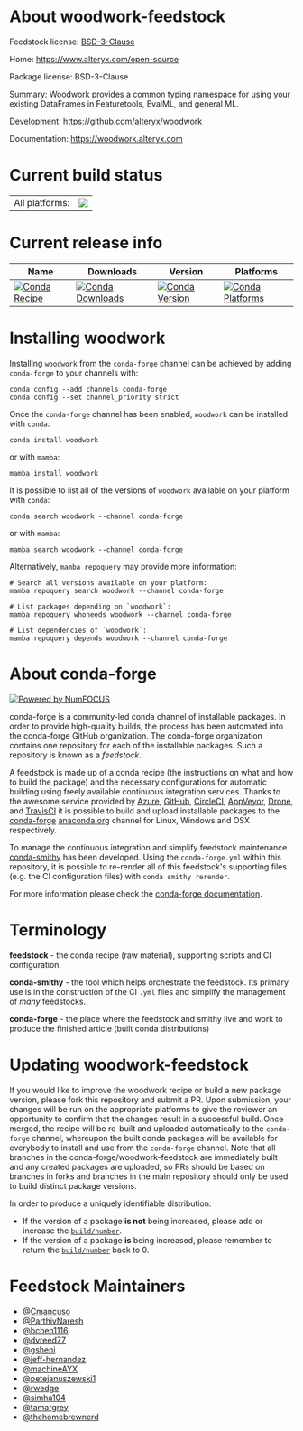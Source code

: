 About woodwork-feedstock
========================

Feedstock license: [BSD-3-Clause](https://github.com/conda-forge/woodwork-feedstock/blob/main/LICENSE.txt)

Home: https://www.alteryx.com/open-source

Package license: BSD-3-Clause

Summary: Woodwork provides a common typing namespace for using your existing DataFrames in Featuretools, EvalML, and general ML.

Development: https://github.com/alteryx/woodwork

Documentation: https://woodwork.alteryx.com

Current build status
====================


<table><tr><td>All platforms:</td>
    <td>
      <a href="https://dev.azure.com/conda-forge/feedstock-builds/_build/latest?definitionId=10969&branchName=main">
        <img src="https://dev.azure.com/conda-forge/feedstock-builds/_apis/build/status/woodwork-feedstock?branchName=main">
      </a>
    </td>
  </tr>
</table>

Current release info
====================

| Name | Downloads | Version | Platforms |
| --- | --- | --- | --- |
| [![Conda Recipe](https://img.shields.io/badge/recipe-woodwork-green.svg)](https://anaconda.org/conda-forge/woodwork) | [![Conda Downloads](https://img.shields.io/conda/dn/conda-forge/woodwork.svg)](https://anaconda.org/conda-forge/woodwork) | [![Conda Version](https://img.shields.io/conda/vn/conda-forge/woodwork.svg)](https://anaconda.org/conda-forge/woodwork) | [![Conda Platforms](https://img.shields.io/conda/pn/conda-forge/woodwork.svg)](https://anaconda.org/conda-forge/woodwork) |

Installing woodwork
===================

Installing `woodwork` from the `conda-forge` channel can be achieved by adding `conda-forge` to your channels with:

```
conda config --add channels conda-forge
conda config --set channel_priority strict
```

Once the `conda-forge` channel has been enabled, `woodwork` can be installed with `conda`:

```
conda install woodwork
```

or with `mamba`:

```
mamba install woodwork
```

It is possible to list all of the versions of `woodwork` available on your platform with `conda`:

```
conda search woodwork --channel conda-forge
```

or with `mamba`:

```
mamba search woodwork --channel conda-forge
```

Alternatively, `mamba repoquery` may provide more information:

```
# Search all versions available on your platform:
mamba repoquery search woodwork --channel conda-forge

# List packages depending on `woodwork`:
mamba repoquery whoneeds woodwork --channel conda-forge

# List dependencies of `woodwork`:
mamba repoquery depends woodwork --channel conda-forge
```


About conda-forge
=================

[![Powered by
NumFOCUS](https://img.shields.io/badge/powered%20by-NumFOCUS-orange.svg?style=flat&colorA=E1523D&colorB=007D8A)](https://numfocus.org)

conda-forge is a community-led conda channel of installable packages.
In order to provide high-quality builds, the process has been automated into the
conda-forge GitHub organization. The conda-forge organization contains one repository
for each of the installable packages. Such a repository is known as a *feedstock*.

A feedstock is made up of a conda recipe (the instructions on what and how to build
the package) and the necessary configurations for automatic building using freely
available continuous integration services. Thanks to the awesome service provided by
[Azure](https://azure.microsoft.com/en-us/services/devops/), [GitHub](https://github.com/),
[CircleCI](https://circleci.com/), [AppVeyor](https://www.appveyor.com/),
[Drone](https://cloud.drone.io/welcome), and [TravisCI](https://travis-ci.com/)
it is possible to build and upload installable packages to the
[conda-forge](https://anaconda.org/conda-forge) [anaconda.org](https://anaconda.org/)
channel for Linux, Windows and OSX respectively.

To manage the continuous integration and simplify feedstock maintenance
[conda-smithy](https://github.com/conda-forge/conda-smithy) has been developed.
Using the ``conda-forge.yml`` within this repository, it is possible to re-render all of
this feedstock's supporting files (e.g. the CI configuration files) with ``conda smithy rerender``.

For more information please check the [conda-forge documentation](https://conda-forge.org/docs/).

Terminology
===========

**feedstock** - the conda recipe (raw material), supporting scripts and CI configuration.

**conda-smithy** - the tool which helps orchestrate the feedstock.
                   Its primary use is in the construction of the CI ``.yml`` files
                   and simplify the management of *many* feedstocks.

**conda-forge** - the place where the feedstock and smithy live and work to
                  produce the finished article (built conda distributions)


Updating woodwork-feedstock
===========================

If you would like to improve the woodwork recipe or build a new
package version, please fork this repository and submit a PR. Upon submission,
your changes will be run on the appropriate platforms to give the reviewer an
opportunity to confirm that the changes result in a successful build. Once
merged, the recipe will be re-built and uploaded automatically to the
`conda-forge` channel, whereupon the built conda packages will be available for
everybody to install and use from the `conda-forge` channel.
Note that all branches in the conda-forge/woodwork-feedstock are
immediately built and any created packages are uploaded, so PRs should be based
on branches in forks and branches in the main repository should only be used to
build distinct package versions.

In order to produce a uniquely identifiable distribution:
 * If the version of a package **is not** being increased, please add or increase
   the [``build/number``](https://docs.conda.io/projects/conda-build/en/latest/resources/define-metadata.html#build-number-and-string).
 * If the version of a package **is** being increased, please remember to return
   the [``build/number``](https://docs.conda.io/projects/conda-build/en/latest/resources/define-metadata.html#build-number-and-string)
   back to 0.

Feedstock Maintainers
=====================

* [@Cmancuso](https://github.com/Cmancuso/)
* [@ParthivNaresh](https://github.com/ParthivNaresh/)
* [@bchen1116](https://github.com/bchen1116/)
* [@dvreed77](https://github.com/dvreed77/)
* [@gsheni](https://github.com/gsheni/)
* [@jeff-hernandez](https://github.com/jeff-hernandez/)
* [@machineAYX](https://github.com/machineAYX/)
* [@petejanuszewski1](https://github.com/petejanuszewski1/)
* [@rwedge](https://github.com/rwedge/)
* [@simha104](https://github.com/simha104/)
* [@tamargrey](https://github.com/tamargrey/)
* [@thehomebrewnerd](https://github.com/thehomebrewnerd/)

